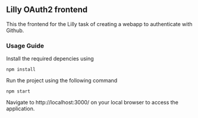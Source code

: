 ## Lilly OAuth2 frontend

This the frontend for the Lilly task of creating a webapp to authenticate with Github.

### Usage Guide

Install the required depencies using

```
npm install
```

Run the project using the following command

```
npm start
```


Navigate to http://localhost:3000/ on your local browser to access the application.